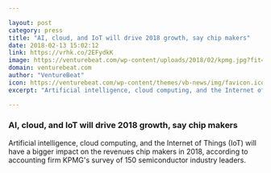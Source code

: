 ```yaml
---

layout: post
category: press
title: "AI, cloud, and IoT will drive 2018 growth, say chip makers"
date: 2018-02-13 15:02:12
link: https://vrhk.co/2EFydkK
image: https://venturebeat.com/wp-content/uploads/2018/02/kpmg.jpg?fit=780%2C666&strip=all
domain: venturebeat.com
author: "VentureBeat"
icon: https://venturebeat.com/wp-content/themes/vb-news/img/favicon.ico
excerpt: "Artificial intelligence, cloud computing, and the Internet of Things (IoT) will have a bigger impact on the revenues chip makers in 2018, according to accounting firm KPMG's survey of 150 semiconductor industry leaders."

---
```


### AI, cloud, and IoT will drive 2018 growth, say chip makers

Artificial intelligence, cloud computing, and the Internet of Things (IoT) will have a bigger impact on the revenues chip makers in 2018, according to accounting firm KPMG's survey of 150 semiconductor industry leaders.